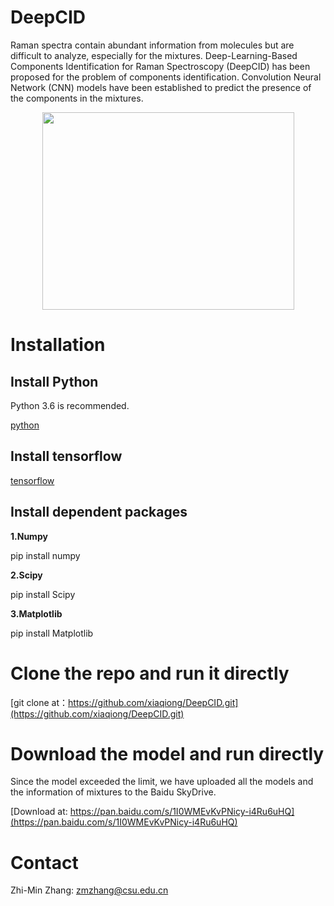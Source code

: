 # DeepCID
Raman spectra contain abundant information from molecules but are difficult to analyze, especially for the mixtures. Deep-Learning-Based Components Identification for Raman Spectroscopy (DeepCID) has been proposed for the problem of components identification. Convolution Neural Network (CNN) models have been established to predict the presence of the components in the mixtures.

<div align="center">
<img src="https://raw.githubusercontent.com/xiaqiong/DeepCID/master/Flowchart_DeepCID.jpg" width=403 height=316 />
</div>

# Installation
## Install Python

Python 3.6 is recommended.

[python](https://www.python.org)

## Install tensorflow

[tensorflow](https://www.tensorflow.org)

## Install dependent packages

**1.Numpy**

pip install numpy

**2.Scipy**

pip install Scipy

**3.Matplotlib**

pip install Matplotlib

# Clone the repo and run it directly

[git clone at：https://github.com/xiaqiong/DeepCID.git](https://github.com/xiaqiong/DeepCID.git) 

# Download the model and run directly

Since the model exceeded the limit, we have uploaded all the models and the  information of mixtures to the Baidu SkyDrive.

[Download at: https://pan.baidu.com/s/1I0WMEvKvPNicy-i4Ru6uHQ](https://pan.baidu.com/s/1I0WMEvKvPNicy-i4Ru6uHQ) 

# Contact

Zhi-Min Zhang: zmzhang@csu.edu.cn



